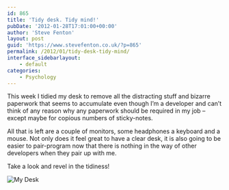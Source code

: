 ```yaml
---
id: 865
title: 'Tidy desk. Tidy mind!'
pubDate: '2012-01-28T17:01:00+00:00'
author: 'Steve Fenton'
layout: post
guid: 'https://www.stevefenton.co.uk/?p=865'
permalink: /2012/01/tidy-desk-tidy-mind/
interface_sidebarlayout:
    - default
categories:
    - Psychology
---
```


This week I tidied my desk to remove all the distracting stuff and bizarre paperwork that seems to accumulate even though I’m a developer and can’t think of any reason why any paperwork should be required in my job – except maybe for copious numbers of sticky-notes.

All that is left are a couple of monitors, some headphones a keyboard and a mouse. Not only does it feel great to have a clear desk, it is also going to be easier to pair-program now that there is nothing in the way of other developers when they pair up with me.

Take a look and revel in the tidiness!

![My Desk](https://www.stevefenton.co.uk/wp-content/uploads/2015/07/desk.jpg)